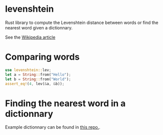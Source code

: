 # levenshtein
Rust library to compute the Levenshtein distance between words or find the nearest word given a dictionnary.

See the [Wikipedia article](https://en.wikipedia.org/wiki/Levenshtein_distance)

# Comparing words
```rust
use levenshtein::lev;
let a = String::from("Hello");
let b = String::from("World");
assert_eq!(4, lev(&a, &b));
```

# Finding the nearest word in a dictionnary
Example dictionnary can be found in [this repo.](https://github.com/dwyl/english-words).
